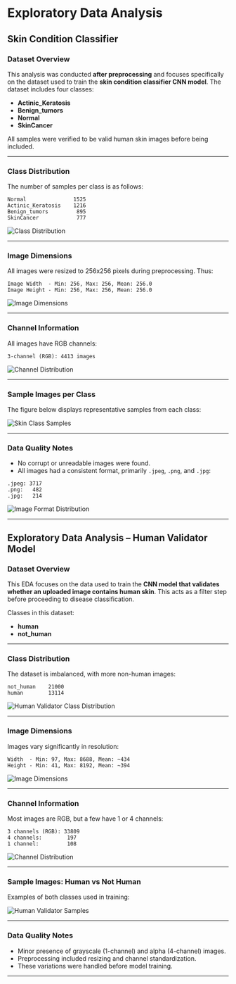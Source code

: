 # Exploratory Data Analysis

## Skin Condition Classifier

### Dataset Overview

This analysis was conducted **after preprocessing** and focuses specifically on the dataset used to train the **skin condition classifier CNN model**. The dataset includes four classes:

* **Actinic\_Keratosis**
* **Benign\_tumors**
* **Normal**
* **SkinCancer**

All samples were verified to be valid human skin images before being included.

---

### Class Distribution

The number of samples per class is as follows:

```
Normal               1525
Actinic_Keratosis    1216
Benign_tumors         895
SkinCancer            777
```

![Class Distribution](assests/images/skin_dist.png)

---

### Image Dimensions

All images were resized to 256x256 pixels during preprocessing. Thus:

```
Image Width  - Min: 256, Max: 256, Mean: 256.0
Image Height - Min: 256, Max: 256, Mean: 256.0
```

![Image Dimensions](assests/images/skin_dims.png)

---

### Channel Information

All images have RGB channels:

```
3-channel (RGB): 4413 images
```

![Channel Distribution](assests/images/skin_channels.png)

---

### Sample Images per Class

The figure below displays representative samples from each class:

![Skin Class Samples](assests/images/skin_samples.png)

---

### Data Quality Notes

* No corrupt or unreadable images were found.
* All images had a consistent format, primarily `.jpeg`, `.png`, and `.jpg`:

```
.jpeg: 3717
.png:   482
.jpg:   214
```

![Image Format Distribution](assests/images/skin_formats.png)

---

## Exploratory Data Analysis – Human Validator Model


### Dataset Overview

This EDA focuses on the data used to train the **CNN model that validates whether an uploaded image contains human skin**. This acts as a filter step before proceeding to disease classification.

Classes in this dataset:

* **human**
* **not\_human**

---

### Class Distribution

The dataset is imbalanced, with more non-human images:

```
not_human    21000
human        13114
```

![Human Validator Class Distribution](assests/images/human_dist.png)

---

### Image Dimensions

Images vary significantly in resolution:

```
Width  - Min: 97, Max: 8688, Mean: ~434
Height - Min: 41, Max: 8192, Mean: ~394
```

![Image Dimensions](assests/images/human_dims.png)

---

### Channel Information

Most images are RGB, but a few have 1 or 4 channels:

```
3 channels (RGB): 33809
4 channels:        197
1 channel:         108
```

![Channel Distribution](assests/images/human_channels.png)

---

### Sample Images: Human vs Not Human

Examples of both classes used in training:

![Human Validator Samples](assests/images/human_samples.png)

---

### Data Quality Notes

* Minor presence of grayscale (1-channel) and alpha (4-channel) images.
* Preprocessing included resizing and channel standardization.
* These variations were handled before model training.

---

